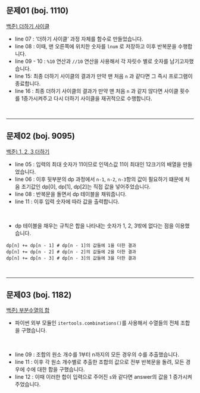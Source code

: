 ## 문제01 (boj. 1110)

[백준) 더하기 사이클](https://www.acmicpc.net/problem/1110)

- line 07 : ‘더하기 사이클’ 과정 자체를 함수로 만들었습니다.
- line 08 : 이때, 맨 오른쪽에 위치한 숫자를 `lnum` 로 저장하고 이후 반복문을 수행합니다.
- line 09 - 10 : `%10` 연산과 `//10` 연산을 사용해서 각 자릿수 별로 숫자를 남기고자했습니다.
- line 15: 최종 더하기 사이클의 결과가 만약 맨 처음 `n` 과 같다면 그 즉시 프로그램이 종료합니다.
- line 16 : 최종 더하기 사이클의 결과가 만약 맨 처음 `n` 과 같지 않다면 사이클 횟수를 1증가시켜주고 다시 더하기 사이클을 재귀적으로 수행합니다.

<br>

---

## 문제02 (boj. 9095)

[백준) 1, 2, 3 더하기](https://www.acmicpc.net/problem/9095)

- line 05 : 입력의 최대 숫자가 11이므로 인덱스값 11이 최대인 12크기의 배열을 만들었습니다.
- line 06 : 이후 뒷부분의 dp 과정에서 `n-1`, `n-2`, `n-3`항의 값이 필요하기 떄문에 처음 초기값인 dp[0], dp[1], dp[2]는 직접 값을 넣어주었습니다.
- line 08 : 반복문을 돌면서 dp 테이블을 채워줍니다.
- line 11 : 이후 입력 숫자에 따라 값을 출력합니다.

<br>

- dp 테이블을 채우는 규칙은 합을 나타내는 숫자가 1, 2, 3밖에 없다는 점을 이용했습니다.

```
dp[n] += dp[n - 1] # dp[n - 1]의 값들에 1을 더한 결과
dp[n] += dp[n - 2] # dp[n - 2]의 값들에 2을 더한 결과
dp[n] += dp[n - 3] # dp[n - 3]의 값들에 3을 더한 결과

```

<br>

---

## 문제03 (boj. 1182)

[백준) 부분수열의 합](https://www.acmicpc.net/problem/1182)

- 파이썬 외부 모듈인 `itertools.combinations()`를 사용해서 수열들의 전체 조합을 구했습니다.

<br>

- line 09 : 조합의 원소 개수를 1부터 n까지의 모든 경우의 수를 추출했습니다.
- line 11 : 이후 각 원소 개수별로 추출한 조합의 값으로 전부 반복문을 돌려, 모든 경우에 수에 대한 합을 구했습니다.
- line 12 : 이때 이러한 합이 입력으로 주어진 `s`와 같다면 answer의 값을 1 증가시켜주었습니다.
